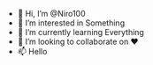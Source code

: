 - 👋 Hi, I’m @Niro100
- 👀 I’m interested in Something
- 🌱 I’m currently learning Everything
- 💞️ I’m looking to collaborate on ❤️
- 📫 Hello

<!---
Niro100/Niro100 is a ✨ special ✨ repository because its `README.md` (this file) appears on your GitHub profile.
You can click the Preview link to take a look at your changes.
--->
